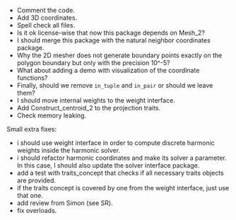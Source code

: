 * Comment the code.
* Add 3D coordinates.
* Spell check all files.
* Is it ok license-wise that now this package depends on Mesh_2?
* I should merge this package with the natural neighbor coordinates package.
* Why the 2D mesher does not generate boundary points exactly on the polygon boundary but only with the precision 10^-5?
* What about adding a demo with visualization of the coordinate functions?
* Finally, should we remove `in_tuple` and `in_pair` or should we leave them?
* I should move internal weights to the weight interface.
* Add Construct_centroid_2 to the projection traits.
* Check memory leaking.

Small extra fixes:
* i should use weight interface in order to compute discrete harmonic weights inside the harmonic solver.
* i should refactor harmonic coordinates and make its solver a parameter. In this case, I should also update the solver interface package.
* add a test with traits_concept that checks if all necessary traits objects are provided.
* if the traits concept is covered by one from the weight interface, just use that one.
* add review from Simon (see SR).
* fix overloads.